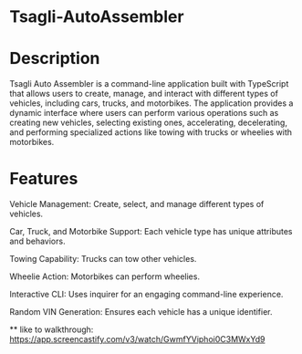 # Tsagli-AutoAssembler

# Description

Tsagli Auto Assembler is a command-line application built with TypeScript that allows users to create, manage, and interact with different types of vehicles, including cars, trucks, and motorbikes. The application provides a dynamic interface where users can perform various operations such as creating new vehicles, selecting existing ones, accelerating, decelerating, and performing specialized actions like towing with trucks or wheelies with motorbikes.

# Features

Vehicle Management: Create, select, and manage different types of vehicles.

Car, Truck, and Motorbike Support: Each vehicle type has unique attributes and behaviors.

Towing Capability: Trucks can tow other vehicles.

Wheelie Action: Motorbikes can perform wheelies.

Interactive CLI: Uses inquirer for an engaging command-line experience.

Random VIN Generation: Ensures each vehicle has a unique identifier.


** like to walkthrough: https://app.screencastify.com/v3/watch/GwmfYViphoi0C3MWxYd9
